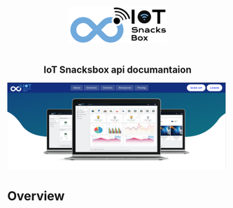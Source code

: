 

<p align="center">
  <img src="asset/logo.png" alt="IoT Snacks Box Logo" width="226">
   <br>
   <br>
  
   <h2 align="center">IoT Snacksbox api documantaion </h2>
   <img src="asset/Top.png" alt="IoT Snacks Box Logo" width=500px, height="200">
</p>


 # Overview #

